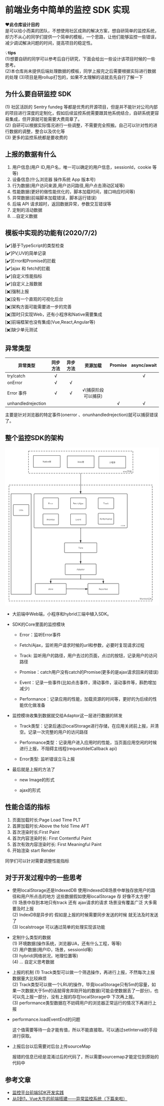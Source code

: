 # 前端业务中简单的监控 SDK 实现

❤️**此仓库设计目的**  
是可以给小而美的团队，不想使用社区成熟的解决方案，想自研简单的监控系统，却力不从心的同学们提供一个简单的模板，一个思路，让他们能够监控一些错误，减少调试解决问题的时间，提高项目的稳定性。

💡**tips**  
(1)想要自研的同学可以参考后自行研究，下面会给出一些设计该项目时候的一些思考。  
(2)本仓库尚未提供后端处理数据的模板，同学上报完之后需要根据实际进行数据的处理
(3)项目是用rollup打包的，如果不太理解的话就去先自行了解一下

## 为什么要自研监控 SDK

(1) 社区活跃的 Sentry fundeg 等都是优秀的开源项目，但是并不能针对公司内部的项目进行深度的定制化，假如后续监控系统需要跟其他系统结合，自研系统更容易集成，但开源就可能需要大费周章了。  
(2) 自研可以根据实际情况进行一些调整，不需要完全照搬。自己可以针对性的进行数据的调整，整合以及优化等  
(3) 更多的监控系统都是要收费的

## 上报的数据有什么

1. 用户信息(用户 ID,用户名，唯一可以确定的用户信息，sessionId，cookie 等等)
2. 设备信息(什么浏览器 操作系统 App 版本号)
3. 行为数据(用户访问来源,用户访问路径,用户点击滑动区域等)
4. 性能数据(更好的做性能优化的，脚本加载时间，接口响应时间等)
5. 异常数据(前端脚本加载错误，脚本运行错误)
6. 后端 API 请求超时，返回数据异常，参数交互错误等
7. 定制的活动数据
8. ...自定义数据

## 模板中实现的功能有(2020/7/2)

[✔️]基于TypeScript的类型检查  
[✔️]PV,UV的简单记录  
[✔️]Error和Promise的拦截  
[✔️]ajax 和 fetch的拦截  
[✔️]自定义性能指标  
[✔️]自定义上报数据  
[✖️]强制上报  
[✖️]没有一个直观的可视化后台  
[✖️]架构方面可能需要进一步的完善  
[✖️]暂时只实现Web，还有小程序和Native需要集成  
[✖️]前端框架也没有集成(Vue,React,Angular等)  
[✖️]缺少单元测试

## 异常类型

| 异常类型           | 同步方法 | 异步方法 |      资源加载       | Promise | async/await |
| ------------------ | :------: | :------: | :-----------------: | :-----: | :---------: |
| try/catch          |    √     |          |                     |         |      √      |
| onError            |    √     |    √     |                     |         |
| Error 事件         |    √     |    √     | √(捕获阶段可以捕获) |         |
| unhandledrejection |          |          |                     |    √    |      √      |

主要是针对浏览器的特定事件(onerror 、onunhandledrejection)就可以捕获错误了。

## 整个监控SDK的架构

![SDK架构](https://github.com/Primroses/MonitorSDK/blob/master/images/image.png)

- 大前端中Web端，小程序和hybrid三端中植入SDK。
- SDK的Core里面的监控模块
  
  - Error：监听Error事件  

  - Fetch/Ajax，监听用户请求时候的url和参数，必要时复现请求过程

  - Track: 监听用户的路径，用户去过的页面，点过的按钮，记录用户的访问路径

  - Promise：catch用户没有catch的Promise(更多的是ajax请求回来的错误)

  - Event：记录一些事件(比如点击事件，滑动事件，滚动事件等，斟酌增加减少)

  - Performance：记录应用的性能，加载资源的时间等，更好的为后续的性能优化做准备

- 监控模块收集到数据就交给Adaptor这一层进行数据的转发
  - Track类型：记录后通过localStorage进行存储，在应用关闭前上报，并清空。记录一次完整的用户的访问路径  

  - Performance类型：记录用户进入应用时的性能，当页面应用空闲的时候进行上报，不阻碍主线程(requestIdelCallback api)

  - Error类型: 监听错误立马上报

- 最后就是上报的方法了
  
  - new Image的形式
  
  - ajax的形式

## 性能合适的指标

1. 页面加载时长:Page Load Time PLT
2. 首屏加载时长:Above the fold Time AFT
3. 首次渲染时长:First Paint
4. 首次内容渲染时长: First Contentful Paint
5. 首次有效内容渲染时长: First Meaningful Paint
6. 开始渲染 start Render

同学们可以针对需要调整性能指标

## 对于开发过程中的一些思考

- 使用localStorage还是IndexedDB
  使用IndexedDB场景中单独存放用户的路径和用户所点击的地方 这些数据假如使用localStorage 存 好像不太方便?  
  (1) 场景中存到本地只有track 还有 ajax请求的请求 场景没有覆盖广泛 大多需要及时上报  
  (2) IndexDB是异步的 假如是上报的时候需要同步发送的时候 就无法及时发送了  
  (3) localstroage 可以通过简单的处理实现该功能

- 定制什么类型的数据  
  (1) 环境数据(操作系统，浏览器UA，还有什么工程，等等)  
  (2) 用户数据(用户ID，场景，sessionId等)  
  (3) hybrid(网络状况，地理位置等)  
  (4) ... 自定义思考数据

- 上报的机制
  (1) Track类型可以做一个筛选操作，再进行上报，不然每次上报数据量大比较麻烦  
  (2) Track类型可以做一个LRU的操作，毕竟localStorage只有5m的容量，如果一次数据大于5m的话就得舍弃刚开始的数据(可能会使数据丢了一部分)，也可以先上报一部分，没有上报的存在localStorage中 下次再上报。  
  (3) performance类型数据在不妨碍用户的浏览器正常运行的情况下再进行上报

- performance.loadEventEnd的问题
  
  这个值需要等待一会才能有值，所以不能直接取。可以通过setInterval的手段进行获取。

- 上报后台以后需要对后台上传sourceMap
  
  报错的信息已经是混淆过后的代码了，所以需要sourcemap才能定位到原始的代码中

## 参考文章

- [监控平台前端SDK开发实践](https://tech.meituan.com/2017/09/07/hunt-sdk-practice.html)
- [从0到1，Vue大牛的前端搭建——异常监控系统（下篇来啦）](https://zhuanlan.zhihu.com/p/144041346)

